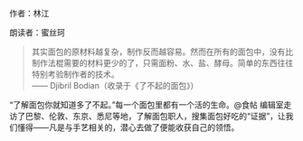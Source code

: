 作者：林江

朗读者：蜜丝珂

> 其实面包的原材料越复杂，制作反而越容易。然而在所有的面包中，没有比制作法棍需要的材料更少的了，只需面粉、水、盐、酵母。简单的东西往往特别考验制作者的技术。  
> —— Djibril Bodian（收录于《了不起的面包》）

“了解面包你就知道多了不起。”每一个面包里都有一个活的生命。@食帖 编辑室走访了巴黎、伦敦、东京、悉尼等地，了解面包职人，搜集面包好吃的“证据”，让我们懂得——凡是与手艺相关的，潜心去做了便能收获自己的领悟。
